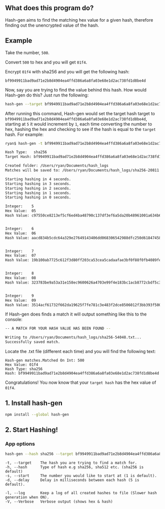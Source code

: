 ## What does this program do?

Hash-gen aims to find the matching hex value for a given hash, therefore finding out the
unencrypted value of the hash.

## Example

Take the number, `500`.

Convert `500` to hex and you will get `01f4`.

Encrypt `01f4` with sha256 and you will get the following hash:

`bf9949911bad9ad71e2b8d4904ea4ffd386a6a8fa03e68e1d2ac738fd1d8be4d`

Now, say you are trying to find the value behind this hash. How would Hash-gen
do this? Just run the following:

```bash
hash-gen --target bf9949911bad9ad71e2b8d4904ea4ffd386a6a8fa03e68e1d2ac738fd1d8be4d --start 5 --delay 1 --Verbose --log
```

After running this command, Hash-gen would set the target hash target to `bf9949911bad9ad71e2b8d4904ea4ffd386a6a8fa03e68e1d2ac738fd1d8be4d`, starting at `5` it would increment by `1`, each time converting the number to hex, hashing the hex and checking
to see if the hash is equal to the `target` hash. For example:

```bash
ryan$ hash-gen -t bf9949911bad9ad71e2b8d4904ea4ffd386a6a8fa03e68e1d2ac738fd1d8be4d --start 5 --delay 1 --Verbose --log

Hash Type:   sha256
Target Hash: bf9949911bad9ad71e2b8d4904ea4ffd386a6a8fa03e68e1d2ac738fd1d8be4d

Created folder: /Users/ryan/Documents/hash_logs
Matches will be saved to: /Users/ryan/Documents/hash_logs/sha256-20811.txt

Starting hashing in 4 seconds.
Starting hashing in 3 seconds.
Starting hashing in 2 seconds.
Starting hashing in 1 seconds.
Starting hashing in 0 seconds.

Integer:    5
Hex Value:  05
Hash Value: c97550ce8213ef5cf6ed4ba48790c137df3ef6a5da20b48961001a634b6cead2


Integer:    6
Hex Value:  06
Hash Value: aacd834b5cdc64a329e27649143406dd068306542988dfc250d6184745894849


Integer:    7
Hex Value:  07
Hash Value: 19b100ab7725c612f3d80ff203ca53cea5cadaafae3bf0f88f0fb4089fe08815


Integer:    8
Hex Value:  08
Hash Value: 323783be9a53a31e158ec9600626a4703e99f4e183bc1acb8772cbdf5c3a1ece


Integer:    9
Hex Value:  09
Hash Value: 3514acf61732f662da19625f7fe781c3e483f2dce8506012f3bb393f5003e105
```

If Hash-gen does finds a match it will output something like this to the console:

```bash
-- A MATCH FOR YOUR HASH VALUE HAS BEEN FOUND --

Writing to /Users/ryan/Documents/hash_logs/sha256-54048.txt...
Successfully saved match.
```

Locate the .txt file (different each time) and you will find the following text:

```
Hash-gen matches.Matched On Int: 500
Hex Value: 01f4
Hash Type: sha256
Hash: bf9949911bad9ad71e2b8d4904ea4ffd386a6a8fa03e68e1d2ac738fd1d8be4d
```

Congratulations! You now know that your `target hash` has the hex value of `01f4`.

## 1. Install hash-gen

```bash
npm install --global hash-gen
```
## 2. Start Hashing!

### App options

```bash
hash-gen --hash sha256 --target bf9949911bad9ad71e2b8d4904ea4ffd386a6a8fa03e68e1d2ac738fd1d8be4d --start 5 --delay 1 --Verbose --log
```

```
-t, --target    The hash you are trying to find a match for.
-h, --hash      Type of hash e.g sha256, sha512 etc. (sha256 is default)
-s, --start     The number you would like to start at (1 is default).
-d, --delay     Delay in milliseconds between each hash (5 is default).

-l, --log       Keep a log of all created hashes to file (Slower hash generation when ON).
-V, --Verbose   Verbose output (shows hex & hash)
```
